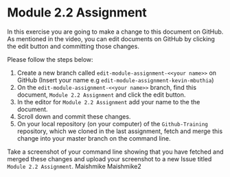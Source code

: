 # Module 2.2 Assignment

In this exercise you are going to make a change to this document on GitHub. As mentioned in the video, you can edit documents
on GitHub by clicking the edit button and committing those changes.

Please follow the steps below:

1. Create a new branch called `edit-module-assignment-<<your name>>` on GitHub (Insert your name e.g `edit-module-assignment-kevin-mbuthia`)
2. On the `edit-module-assignment-<<your name>>` branch, find this document, `Module 2.2 Assignment` and click the edit button.
3. In the editor for `Module 2.2 Assignment` add your name to the  the document.
4. Scroll down and commit these changes.
5. On your local repository (on your computer) of the `Github-Training` repository, which we cloned in the last assignment,
fetch and merge this change into your master branch on the command line.

Take a screenshot of your command line showing that you have fetched and merged these changes
and upload your screenshot to a new Issue titled `Module 2.2 Assignment`.
Maishmike
Maishmike2
